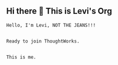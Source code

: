 ## Hi there 👋 This is Levi's Org


    Hello, I'm Levi, NOT THE JEANS!!!


    Ready to join ThoughtWorks.


    This is me.
    


